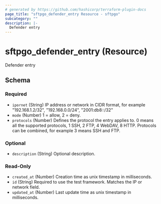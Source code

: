 ```yaml
---
# generated by https://github.com/hashicorp/terraform-plugin-docs
page_title: "sftpgo_defender_entry Resource - sftpgo"
subcategory: ""
description: |-
  Defender entry
---
```


# sftpgo_defender_entry (Resource)

Defender entry



<!-- schema generated by tfplugindocs -->
## Schema

### Required

- `ipornet` (String) IP address or network in CIDR format, for example "192.168.1.2/32", "192.168.0.0/24", "2001:db8::/32"
- `mode` (Number) 1 = allow, 2 = deny.
- `protocols` (Number) Defines the protocol the entry applies to. 0 means all the supported protocols, 1 SSH, 2 FTP, 4 WebDAV, 8 HTTP. Protocols can be combined, for example 3 means SSH and FTP.

### Optional

- `description` (String) Optional description.

### Read-Only

- `created_at` (Number) Creation time as unix timestamp in milliseconds.
- `id` (String) Required to use the test framework. Matches the IP or network field.
- `updated_at` (Number) Last update time as unix timestamp in milliseconds.


